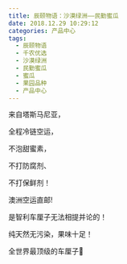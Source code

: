 ```yaml
---
title: 辰颐物语：沙漠绿洲——民勤蜜瓜
date: 2018.12.29 10:29:12
categories: 产品中心
tags:
  - 辰颐物语
  - 千农优选
  - 沙漠绿洲
  - 民勤蜜瓜
  - 蜜瓜
  - 果园品种
  - 产品中心
---
```



来自塔斯马尼亚，

全程冷链空运，

不泡甜蜜素，

不打防腐剂、

不打保鲜剂！

澳洲空运直邮!

是智利车厘子无法相提并论的！

纯天然无污染，果味十足！

全世界最顶级的车厘子🍒

<!-- more -->


